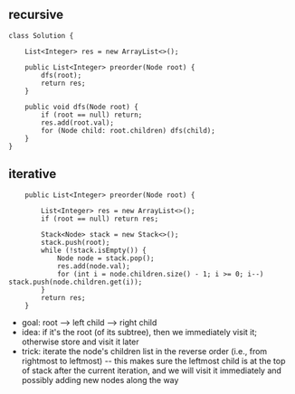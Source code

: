 ## recursive

```
class Solution {
    
    List<Integer> res = new ArrayList<>();
    
    public List<Integer> preorder(Node root) {
        dfs(root);
        return res;
    }
    
    public void dfs(Node root) {
        if (root == null) return;
        res.add(root.val);
        for (Node child: root.children) dfs(child);
    }
}
```

## iterative

```
    public List<Integer> preorder(Node root) {
        
        List<Integer> res = new ArrayList<>();
        if (root == null) return res;
        
        Stack<Node> stack = new Stack<>();
        stack.push(root);
        while (!stack.isEmpty()) {
            Node node = stack.pop();
            res.add(node.val);
            for (int i = node.children.size() - 1; i >= 0; i--) stack.push(node.children.get(i));
        }
        return res;
    }
```
- goal: root --> left child --> right child 
- idea: if it's the root (of its subtree), then we immediately visit it; otherwise store and visit it later
- trick: iterate the node's children list in the reverse order (i.e., from rightmost to leftmost) -- this makes sure the leftmost child is at the top of stack after the current iteration, and we will visit it immediately and possibly adding new nodes along the way
